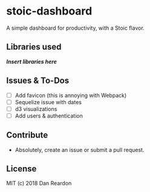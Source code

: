 # stoic-dashboard
A simple dashboard for productivity, with a Stoic flavor.

## Libraries used
***Insert libraries here***

## Issues & To-Dos
* [ ] Add favicon (this is annoying with Webpack)
* [ ] Sequelize issue with dates
* [ ] d3 visualizations
* [ ] Add users & authentication

## Contribute
* Absolutely, create an issue or submit a pull request.

## License
MIT (c) 2018 Dan Reardon
